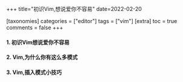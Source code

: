 
+++
title="初识Vim,想说爱你不容易"
date=2022-02-20

[taxonomies]
categories = ["editor"]
tags = ["vim"]
[extra]
toc = true
comments = false
+++


#### 1. 初识Vim想说爱你不容易

#### 2. Vim,为什么你有这么多模式

#### 3. Vim,插入模式小技巧


